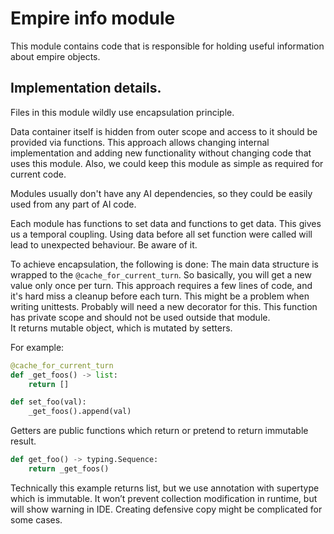 # Empire info module

This module contains code that is responsible for holding useful information about empire objects.

## Implementation details. 

Files in this module wildly use encapsulation principle.

Data container itself is hidden from outer scope and access to it should be provided via functions.
This approach allows changing internal implementation and adding new functionality 
without changing code that uses this module. 
Also, we could keep this module as simple as required for current code.

Modules usually don't have any AI dependencies, so they could be easily used from any part of AI code.

Each module has functions to set data and functions to get data. This gives us a temporal coupling. 
Using data before all set function were called will lead to unexpected behaviour. Be aware of it. 

To achieve encapsulation, the following is done:
The main data structure is wrapped to the `@cache_for_current_turn`. 
So basically, you will get a new value only once per turn.
This approach requires a few lines of code, and it's hard miss a cleanup before each turn.
This might be a problem when writing unittests. Probably will need a new decorator for this.
This function has private scope and should not be used outside that module.  
It returns mutable object, which is mutated by setters.

For example:
```python
@cache_for_current_turn
def _get_foos() -> list:
    return []

def set_foo(val):
    _get_foos().append(val)
```

Getters are public functions which return or pretend to return immutable result.

```python
def get_foo() -> typing.Sequence:
    return _get_foos()
```

Technically this example returns list, 
but we use annotation with supertype which is immutable. 
It won’t prevent collection modification in runtime, but will show warning in IDE.
Creating defensive copy might be complicated for some cases.
